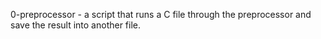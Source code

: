 0-preprocessor - a script that runs a C file through the preprocessor and save the result into another file.


